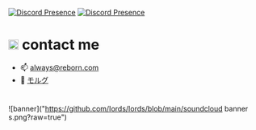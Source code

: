 [![Discord Presence](https://lanyard.cnrad.dev/api/799109207676682300?hideTimestamp=true)](https://discord.com/users/799109207676682300)
[![Discord Presence](https://lanyard.cnrad.dev/api/1001346788248272977)](https://discord.com/users/1001346788248272977)
# <img src="https://cdn.discordapp.com/emojis/993372971714486272.webp?size=80&quality=lossless" width="20"> contact me
- 📫 always@reborn.com
- 🖤 [モルグ](https://discord.gg/morgue)
#
![banner]("https://github.com/Iords/Iords/blob/main/soundcloud banner s.png?raw=true")
